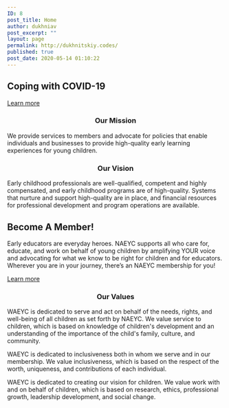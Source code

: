 ```yaml
---
ID: 8
post_title: Home
author: dukhniav
post_excerpt: ""
layout: page
permalink: http://dukhnitskiy.codes/
published: true
post_date: 2020-05-14 01:10:22
---
```

<h2>Coping with COVID-19</h2>		
		<a href="http://dukhnitskiy.codes/COVID-19/" data-text="">
				Learn more
		</a>
		<h3 style="text-align: center;">Our Mission</h3><p>We provide services to members and advocate for policies that enable individuals and businesses to provide high-quality early learning experiences for young children.</p><h3 style="text-align: center;">Our Vision</h3><p>Early childhood professionals are well-qualified, competent and highly compensated, and early childhood programs are of high-quality. Systems that nurture and support high-quality are in place, and financial resources for professional development and program operations are available.</p>		
			<h2>Become A Member!</h2>		
		<p>Early educators are everyday heroes. NAEYC supports all who care for, educate, and work on behalf of young children by amplifying YOUR voice and advocating for what we know to be right for children and for educators. Wherever you are in your journey, there’s an NAEYC membership for you!</p>		
		<a href="http://dukhnitskiy.codes/about-us/membership/" data-text="">
				Learn more
		</a>
		<h3 style="text-align: center;">Our Values</h3><p>WAEYC is dedicated to serve and act on behalf of the needs, rights, and well-being of all children as set forth by NAEYC. We value service to children, which is based on knowledge of children's development and an understanding of the importance of the child's family, culture, and community.</p><p>WAEYC is dedicated to inclusiveness both in whom we serve and in our membership. We value inclusiveness, which is based on the respect of the worth, uniqueness, and contributions of each individual.</p><p>WAEYC is dedicated to creating our vision for children. We value work with and on behalf of children, which is based on research, ethics, professional growth, leadership development, and social change.</p>